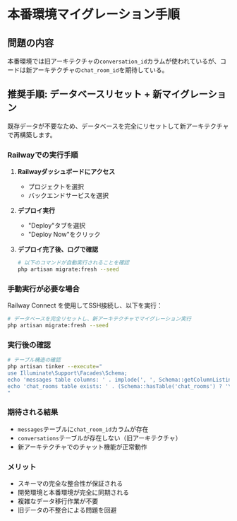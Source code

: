 # 本番環境マイグレーション手順

## 問題の内容
本番環境では旧アーキテクチャの`conversation_id`カラムが使われているが、コードは新アーキテクチャの`chat_room_id`を期待している。

## 推奨手順: データベースリセット + 新マイグレーション

既存データが不要なため、データベースを完全にリセットして新アーキテクチャで再構築します。

### Railwayでの実行手順

1. **Railwayダッシュボードにアクセス**
   - プロジェクトを選択
   - バックエンドサービスを選択

2. **デプロイ実行**
   - "Deploy"タブを選択
   - "Deploy Now"をクリック

3. **デプロイ完了後、ログで確認**
   ```bash
   # 以下のコマンドが自動実行されることを確認
   php artisan migrate:fresh --seed
   ```

### 手動実行が必要な場合

Railway Connect を使用してSSH接続し、以下を実行：

```bash
# データベースを完全リセットし、新アーキテクチャでマイグレーション実行
php artisan migrate:fresh --seed
```

### 実行後の確認

```bash
# テーブル構造の確認
php artisan tinker --execute="
use Illuminate\Support\Facades\Schema; 
echo 'messages table columns: ' . implode(', ', Schema::getColumnListing('messages')) . '\n';
echo 'chat_rooms table exists: ' . (Schema::hasTable('chat_rooms') ? 'YES' : 'NO') . '\n';
"
```

### 期待される結果

- `messages`テーブルに`chat_room_id`カラムが存在
- `conversations`テーブルが存在しない（旧アーキテクチャ）
- 新アーキテクチャでのチャット機能が正常動作

### メリット

- スキーマの完全な整合性が保証される
- 開発環境と本番環境が完全に同期される
- 複雑なデータ移行作業が不要
- 旧データの不整合による問題を回避
